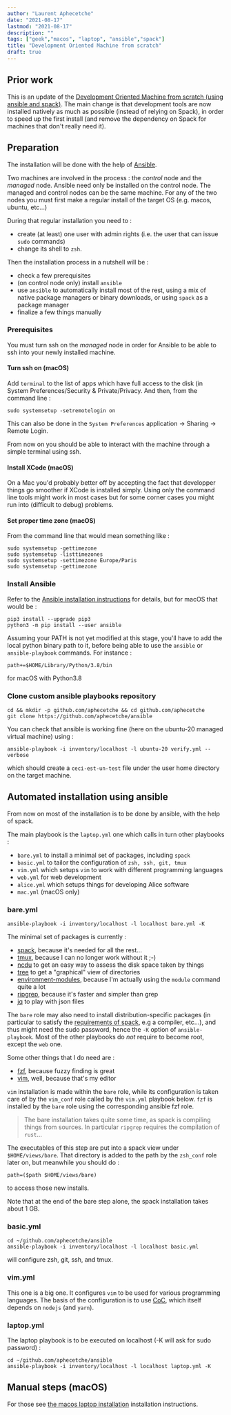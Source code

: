 ```yaml
---
author: "Laurent Aphecetche"
date: "2021-08-17"
lastmod: "2021-08-17"
description: ""
tags: ["geek","macos", "laptop", "ansible","spack"]
title: "Development Oriented Machine from scratch"
draft: true
---
```


## Prior work

This is an update of the [Development Oriented Machine from scratch (using
ansible and spack)](/2020/05/24/dev-machine-setup/). The main change is that
development tools are now installed natively as much as possible (instead of
relying on Spack), in order to speed up the first install (and remove the
dependency on Spack for machines that don't really need it).

## Preparation

The installation will be done with the help of [Ansible](https://docs.ansible.com/ansible/latest/index.html).

Two machines are involved in the process : the _control_ node and the _managed_
node. Ansible need only be installed on the control node. The managed and
control nodes can be the same machine.  For any of the two nodes you must first
make a regular install of the target OS (e.g.  macos, ubuntu, etc...)

During that regular installation you need to :

- create (at least) one user with admin rights (i.e. the user that can issue
  `sudo` commands)
- change its shell to `zsh`.

Then the installation process in a nutshell will be :

- check a few prerequisites
- (on control node only) install `ansible`
- use `ansible` to automatically install most of the rest, using a mix of
  native package managers or binary downloads, or using `spack` as a package
  manager
- finalize a few things manually

### Prerequisites

You must turn ssh on the _managed_ node in order for Ansible to be able to ssh
into your newly installed machine.

#### Turn ssh on (macOS)

Add `terminal` to the list of apps which have full access to the disk (in
System Preferences/Security & Private/Privacy. And then, from the command line
:

    sudo systemsetup -setremotelogin on

This can also be done in the `System Preferences` application -> Sharing ->
Remote Login.

From now on you should be able to interact with the machine through a simple
terminal using ssh.

#### Install XCode (macOS)

On a Mac you'd probably better off by accepting the fact that developper
things go smoother if XCode is installed simply. Using only the command line
tools might work in most cases but for some corner cases you might run into
(difficult to debug) problems.

#### Set proper time zone (macOS)

From the command line that would mean something like :

    sudo systemsetup -gettimezone
    sudo systemsetup -listtimezones
    sudo systemsetup -settimezone Europe/Paris
    sudo systemsetup -gettimezone

### Install Ansible

Refer to the [Ansible installation
instructions](https://docs.ansible.com/ansible/latest/installation_guide/intro_installation.html#)
for details, but for macOS that would be :

    pip3 install --upgrade pip3
    python3 -m pip install --user ansible

Assuming your PATH is not yet modified at this stage, you'll have to add the
local python binary path to it, before being able to use the `ansible` or
`ansible-playbook` commands. For instance :

    path+=$HOME/Library/Python/3.8/bin

for macOS with Python3.8

### Clone custom ansible playbooks repository

    cd && mkdir -p github.com/aphecetche && cd github.com/aphecetche
    git clone https://github.com/aphecetche/ansible

You can check that ansible is working fine (here on the ubuntu-20 managed
virtual machine) using :

    ansible-playbook -i inventory/localhost -l ubuntu-20 verify.yml --verbose

which should create a `ceci-est-un-test` file under the user home directory on
the target machine.

## Automated installation using ansible

From now on most of the installation is to be done by ansible, with the help of spack.

The main playbook is the `laptop.yml` one which calls in turn other playbooks :

- `bare.yml` to install a minimal set of packages, including `spack`
- `basic.yml` to tailor the configuration of `zsh, ssh, git, tmux`
- `vim.yml` which setups `vim` to work with different programming languages
- `web.yml` for web development
- `alice.yml` which setups things for developing Alice software
- `mac.yml` (macOS only)

### bare.yml

    ansible-playbook -i inventory/localhost -l localhost bare.yml -K

The minimal set of packages is currently :

- [spack](https://spack.io), because it's needed for all the rest...
- [tmux](https://github.com/tmux/tmux), because I can no longer work without it
  ;-)
- [ncdu](https://dev.yorhel.nl/ncdu) to get an easy way to assess the disk
  space taken by things
- [tree](http://mama.indstate.edu/users/ice/tree/) to get a "graphical" view of
  directories
- [environment-modules](http://modules.sourceforge.net), because I'm actually
  using the `module` command quite a lot
- [ripgrep](https://github.com/BurntSushi/ripgrep), because it's faster and
  simpler than grep
- [jq](https://stedolan.github.io/jq/) to play with json files

The `bare` role may also need to install distribution-specific packages (in
particular to satisfy the [requirements of
spack](https://spack.readthedocs.io/en/latest/getting_started.html#prerequisites),
e.g a compiler, etc...), and thus might need the sudo password, hence the `-K`
option of `ansible-playbook`. Most of the other playbooks do _not_ require to
become root, except the `web` one.

Some other things that I do need are :

- [fzf](https://github.com/junegunn/fzf), because fuzzy finding is great
- [vim](https://github.com/vim/vim), well, because that's my editor

`vim` installation is made within the `bare` role, while its configuration is
taken care of by the `vim_conf` role called by the `vim.yml` playbook below.
`fzf` is installed by the `bare` role using the corresponding ansible fzf role.

> The bare installation takes quite some time, as spack is compiling things
> from sources. In particular `ripgrep` requires the compilation of `rust`...

The executables of this step are put into a spack view under
`$HOME/views/bare`. That directory is added to the path by the `zsh_conf` role
later on, but meanwhile you should do :

    path=($path $HOME/views/bare)

to access those new installs.

Note that at the end of the bare step alone, the spack installation takes about
1 GB.

### basic.yml

    cd ~/github.com/aphecetche/ansible
    ansible-playbook -i inventory/localhost -l localhost basic.yml

will configure zsh, git, ssh, and tmux.

### vim.yml

This one is a big one. It configures `vim` to be used for various programming
languages.  The basis of the configuration is to use
[CoC](https://github.com/neoclide/coc.nvim), which itself depends on `nodejs`
(and `yarn`).

### laptop.yml

The laptop playbook is to be executed on localhost
(-K will ask for sudo password) :

    cd ~/github.com/aphecetche/ansible
    ansible-playbook -i inventory/localhost -l localhost laptop.yml -K

## Manual steps (macOS)

For those see  [the macos laptop
installation](/2018/10/09/macos-laptop-setup/) installation instructions.
